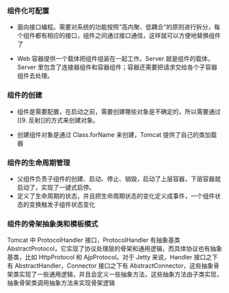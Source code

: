 ### 组件化可配置

- 面向接口编程。需要对系统的功能按照“高内聚、低耦合”的原则进行拆分，每个组件都有相应的接口，组件之间通过接口通信，这样就可以方便地替换组件了

- Web 容器提供一个载体把组件组装在一起工作。Server 就是组件的载体，Server 里包含了连接器组件和容器组件；容器还需要把请求交给各个子容器组件去处理。

### 组件的创建

- 组件是需要配置，在启动之前，需要创建哪些对象是不确定的，所以需要通过[[9. 反射]]的方式来创建对象。

- 创建组件对象是通过 Class.forName 来创建，Tomcat 提供了自己的类加载器

### 组件的生命周期管理


- 父组件负责子组件的创建、启动、停止、销毁，启动了上层容器，下层容器就启动了，实现了一键式启停。
- 定义了生命周期的状态，并且把生命周期状态的变化定义成事件，一个组件状态的变换触发子组件状态变化


### 组件的骨架抽象类和模板模式

Tomcat 中 ProtocolHandler 接口，ProtocolHandler 有抽象基类 AbstractProtocol，它实现了协议处理层的骨架和通用逻辑，而具体协议也有抽象基类，比如 HttpProtocol 和 AjpProtocol。对于 Jetty 来说，Handler 接口之下有 AbstractHandler，Connector 接口之下有 AbstractConnector，这些抽象骨架类实现了一些通用逻辑，并且会定义一些抽象方法，这些抽象方法由子类实现，抽象骨架类调用抽象方法来实现骨架逻辑